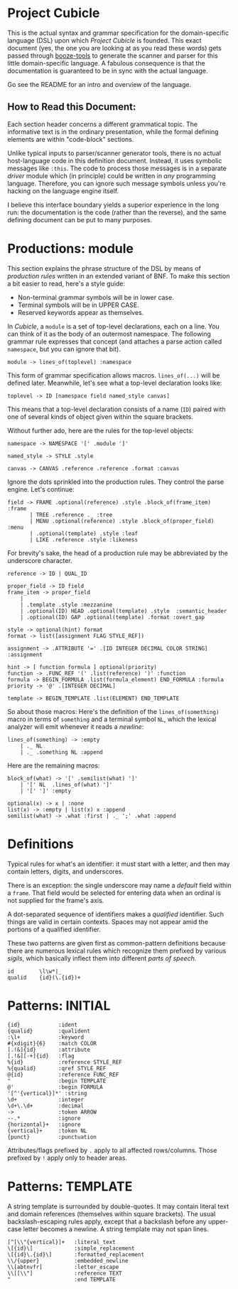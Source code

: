 # Project Cubicle
This is the actual syntax and grammar specification for the domain-specific language (DSL)
upon which *Project Cubicle* is founded. This exact document (yes, the one you are looking at
as you read these words) gets passed through [booze-tools](https://github.com/kjosib/booze-tools)
to generate the scanner and parser for this little domain-specific language. A fabulous consequence
is that the documentation is guaranteed to be in sync with the actual language.

Go see the README for an intro and overview of the language.

## How to Read this Document:
Each section header concerns a different grammatical topic. The
informative text is in the ordinary presentation, while the formal
defining elements are within "code-block" sections.

Unlike typical inputs to parser/scanner generator tools, there is
no actual host-language code in this definition document. Instead,
it uses symbolic messages like `:this`. The code to process
those messages is in a separate *driver* module which (in principle)
could be written in *any* programming language. Therefore,
you can ignore such message symbols unless you're hacking on the
language engine itself.

I believe this interface boundary yields a superior experience in
the long run: the documentation is the code (rather than the reverse),
and the same defining document can be put to many purposes.

# Productions: module
This section explains the phrase structure of the DSL by means of
*production rules* written in an extended variant of BNF.
To make this section a bit easier to read, here's a style guide:

* Non-terminal grammar symbols will be in lower case.
* Terminal symbols will be in UPPER CASE.
* Reserved keywords appear as themselves.

In *Cubicle*, a `module` is a set of top-level declarations, each on a line.
You can think of it as the body of an outermost namespace. The
following grammar rule expresses that concept (and attaches a
parse action called `namespace`, but you can ignore that bit).
```
module -> lines_of(toplevel) :namespace
```
This form of grammar specification allows macros. `lines_of(...)`
will be defined later. Meanwhile, let's see what a top-level declaration
looks like:
```
toplevel -> ID [namespace field named_style canvas]
```
This means that a top-level declaration consists of a name (`ID`)
paired with one of several kinds of object given within the square
brackets.

Without further ado, here are the rules for the top-level objects:
```
namespace -> NAMESPACE '[' .module ']' 

named_style -> STYLE .style

canvas -> CANVAS .reference .reference .format :canvas
```
Ignore the dots sprinkled into the production rules. They control the parse engine.
Let's continue:
```
field -> FRAME .optional(reference) .style .block_of(frame_item) :frame
       | TREE .reference ._ :tree
       | MENU .optional(reference) .style .block_of(proper_field) :menu
       | .optional(template) .style :leaf
       | LIKE .reference .style :likeness
```
For brevity's sake, the head of a production rule may be abbreviated by the underscore character.
```
reference -> ID | QUAL_ID

proper_field -> ID field
frame_item -> proper_field
    | 
    | .template .style :mezzanine
    | .optional(ID) HEAD .optional(template) .style  :semantic_header
    | .optional(ID) GAP .optional(template) .format :overt_gap

style -> optional(hint) format
format -> list([assignment FLAG STYLE_REF])

assignment -> .ATTRIBUTE '=' .[ID INTEGER DECIMAL COLOR STRING] :assignment

hint -> [ function formula ] optional(priority)
function -> .FUNC_REF '(' .list(reference) ')' :function
formula -> BEGIN_FORMULA .list(formula_element) END_FORMULA :formula
priority -> '@' .[INTEGER DECIMAL]

template -> BEGIN_TEMPLATE .list(ELEMENT) END_TEMPLATE

``` 
So about those macros: Here's the definition
of the `lines_of(something)` macro in terms of `something` and a terminal
symbol `NL`, which the lexical analyzer will emit whenever it reads a *newline*:
```
lines_of(something) -> :empty
    | ._ NL
    | ._ .something NL :append
```
Here are the remaining macros:
```
block_of(what) -> '[' .semilist(what) ']'
	| '[' NL  .lines_of(what) ']'
	| '[' ']' :empty

optional(x) -> x | :none
list(x) -> :empty | list(x) x :append
semilist(what) -> .what :first | ._ ';' .what :append
```

# Definitions
Typical rules for what's an identifier: it must start with a letter,
and then may contain letters, digits, and underscores.

There is an exception: the single underscore may name a *default*
field within a `frame`. That field would be selected for entering
data when an ordinal is not supplied for the frame's axis.

A dot-separated sequence of identifiers makes a *qualified* identifier.
Such things are valid in certain contexts. Spaces may not appear amid
the portions of a qualified identifier.

These two patterns are given first as common-pattern definitions because
there are numerous lexical rules which recognize them prefixed by
various *sigils*, which basically inflect them into different *parts
of speech*.
```
id        \l\w*|_
qualid    {id}(\.{id})+
```

# Patterns: INITIAL
```
{id}            :ident
{qualid}        :qualident
:\l+            :keyword
#{xdigit}{6}    :match COLOR
[.!&]{id}       :attribute
[.!&][-+]{id}   :flag
%{id}           :reference STYLE_REF
%{qualid}       :qref STYLE_REF
@{id}           :reference FUNC_REF
"               :begin TEMPLATE
@'              :begin FORMULA
'[^'{vertical}]*' :string 
\d+             :integer
\d+\.\d+        :decimal
->              :token ARROW
--.*            :ignore
{horizontal}+   :ignore
{vertical}+     :token NL
{punct}         :punctuation

```
Attributes/flags prefixed by `.` apply to all affected rows/columns. Those
prefixed by `!` apply only to header areas.

# Patterns: TEMPLATE
A string template is surrounded by double-quotes. It may contain literal text and
domain references (themselves within square brackets). The usual backslash-escaping
rules apply, except that a backslash before any upper-case letter becomes a newline.
A string template may not span lines.
```
[^[\\"{vertical}]+   :literal_text
\[{id}\]             :simple_replacement
\[{id}\.{id}\]       :formatted_replacement
\\/{upper}           :embedded_newline
\\[abtnvfr]          :letter_escape
\\[[\\"]             :reference TEXT
"                    :end TEMPLATE
```
